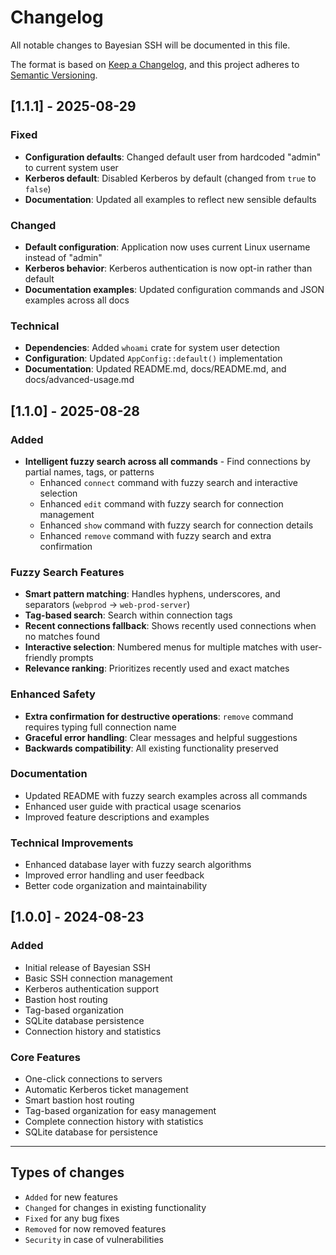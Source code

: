 # Changelog

All notable changes to Bayesian SSH will be documented in this file.

The format is based on [Keep a Changelog](https://keepachangelog.com/en/1.0.0/),
and this project adheres to [Semantic Versioning](https://semver.org/spec/v2.0.0.html).

## [1.1.1] - 2025-08-29

### Fixed
- **Configuration defaults**: Changed default user from hardcoded "admin" to current system user
- **Kerberos default**: Disabled Kerberos by default (changed from `true` to `false`)
- **Documentation**: Updated all examples to reflect new sensible defaults

### Changed
- **Default configuration**: Application now uses current Linux username instead of "admin"
- **Kerberos behavior**: Kerberos authentication is now opt-in rather than default
- **Documentation examples**: Updated configuration commands and JSON examples across all docs

### Technical
- **Dependencies**: Added `whoami` crate for system user detection
- **Configuration**: Updated `AppConfig::default()` implementation
- **Documentation**: Updated README.md, docs/README.md, and docs/advanced-usage.md

## [1.1.0] - 2025-08-28

### Added
- **Intelligent fuzzy search across all commands** - Find connections by partial names, tags, or patterns
  - Enhanced `connect` command with fuzzy search and interactive selection
  - Enhanced `edit` command with fuzzy search for connection management
  - Enhanced `show` command with fuzzy search for connection details
  - Enhanced `remove` command with fuzzy search and extra confirmation

### Fuzzy Search Features
- **Smart pattern matching**: Handles hyphens, underscores, and separators (`webprod` → `web-prod-server`)
- **Tag-based search**: Search within connection tags
- **Recent connections fallback**: Shows recently used connections when no matches found
- **Interactive selection**: Numbered menus for multiple matches with user-friendly prompts
- **Relevance ranking**: Prioritizes recently used and exact matches

### Enhanced Safety
- **Extra confirmation for destructive operations**: `remove` command requires typing full connection name
- **Graceful error handling**: Clear messages and helpful suggestions
- **Backwards compatibility**: All existing functionality preserved

### Documentation
- Updated README with fuzzy search examples across all commands
- Enhanced user guide with practical usage scenarios
- Improved feature descriptions and examples

### Technical Improvements
- Enhanced database layer with fuzzy search algorithms
- Improved error handling and user feedback
- Better code organization and maintainability

## [1.0.0] - 2024-08-23

### Added
- Initial release of Bayesian SSH
- Basic SSH connection management
- Kerberos authentication support
- Bastion host routing
- Tag-based organization
- SQLite database persistence
- Connection history and statistics

### Core Features
- One-click connections to servers
- Automatic Kerberos ticket management
- Smart bastion host routing
- Tag-based organization for easy management
- Complete connection history with statistics
- SQLite database for persistence

---

## Types of changes
- `Added` for new features
- `Changed` for changes in existing functionality
- `Fixed` for any bug fixes
- `Removed` for now removed features
- `Security` in case of vulnerabilities
